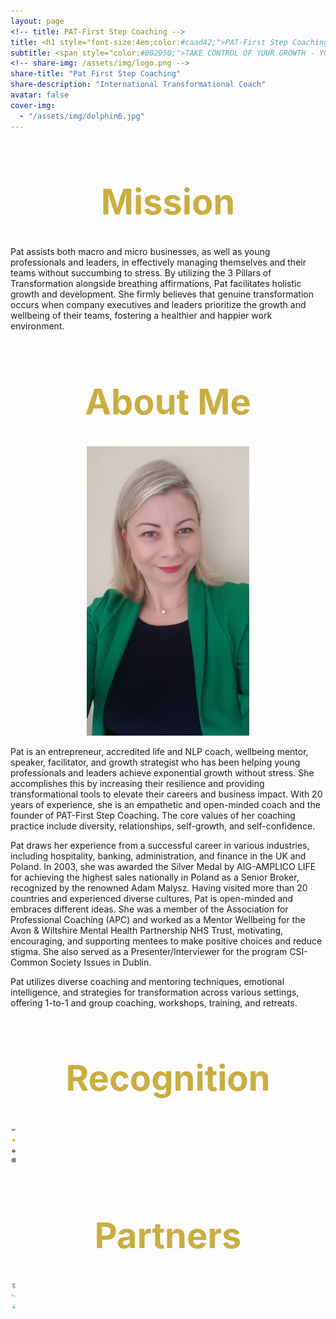 ```yaml
---
layout: page
<!-- title: PAT-First Step Coaching -->
title: <h1 style="font-size:4em;color:#caad42;">PAT-First Step Coaching</h1>
subtitle: <span style="color:#002950;">TAKE CONTROL OF YOUR GROWTH - YOUR STEP, OUR SUCCESS!</span>
<!-- share-img: /assets/img/logo.png -->
share-title: "Pat First Step Coaching"
share-description: "International Transformational Coach"
avatar: false
cover-img:
  - "/assets/img/dolphin6.jpg"
---
```


<div align="center">
<h1 style="font-size:4em;color:#caad42;">Mission</h1>
</div>

Pat assists both macro and micro businesses, as well as young professionals and leaders, in effectively managing themselves and their teams without succumbing to stress. By utilizing the 3 Pillars of Transformation alongside breathing affirmations, Pat facilitates holistic growth and development. She firmly believes that genuine transformation occurs when company executives and leaders prioritize the growth and wellbeing of their teams, fostering a healthier and happier work environment.


<div align="center">
<h1 style="font-size:4em;color:#caad42;">About Me</h1>
</div>

<p align="center">
  <img width="260" src="/assets/img/Pat2.jpg">
</p>

Pat is an entrepreneur, accredited life and NLP coach, wellbeing mentor, speaker, facilitator, and growth strategist who has been helping young professionals and leaders achieve exponential growth without stress. She accomplishes this by increasing their resilience and providing transformational tools to elevate their careers and business impact. With 20 years of experience, she is an empathetic and open-minded coach and the founder of PAT-First Step Coaching. The core values of her coaching practice include diversity, relationships, self-growth, and self-confidence.

Pat draws her experience from a successful career in various industries, including hospitality, banking, administration, and finance in the UK and Poland. In 2003, she was awarded the Silver Medal by AIG-AMPLICO LIFE for achieving the highest sales nationally in Poland as a Senior Broker, recognized by the renowned Adam Malysz. Having visited more than 20 countries and experienced diverse cultures, Pat is open-minded and embraces different ideas. She was a member of the Association for Professional Coaching (APC) and worked as a Mentor Wellbeing for the Avon & Wiltshire Mental Health Partnership NHS Trust, motivating, encouraging, and supporting mentees to make positive choices and reduce stigma. She also served as a Presenter/Interviewer for the program CSI-Common Society Issues in Dublin.

Pat utilizes diverse coaching and mentoring techniques, emotional intelligence, and strategies for transformation across various settings, offering 1-to-1 and group coaching, workshops, training, and retreats.

<div align="center">
<h1 style="font-size:4em;color:#caad42;">Recognition</h1>
</div>

<div class="row">
  <div class="column">
    <img src="/assets/logo/APC.png" alt="APC" width="10">
  </div>
  <div class="column">
    <img src="/assets/logo/ECNLP.png" alt="ECNLP" width="10">
  </div>
  <div class="column">
    <img src="/assets/logo/NLP.png" alt="NLP" width="10">
  </div>
  <div class="column">
    <img src="/assets/logo/MHFA.png" alt="MHFA" width="10">
  </div>
</div>

<div align="center">
<h1 style="font-size:4em;color:#caad42;">Partners</h1>
</div>

<div class="row">
  <div class="column">
    <img src="/assets/logo/Hugs.jpeg" alt="Hugs" width="10">
  </div>
  <div class="column">
    <img src="/assets/logo/WW.png" alt="WW" width="10">
  </div>
  <div class="column">
    <img src="/assets/logo/Mindfulness.png" alt="Mindfulness" width="10">
  </div>
</div>
